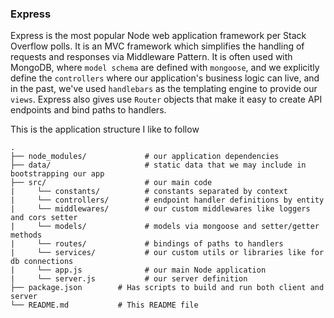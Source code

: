 ### Express

Express is the most popular Node web application framework per Stack Overflow polls.  It is an MVC framework which simplifies the handling of requests and responses via Middleware Pattern.  It is often used with MongoDB, where `model schema` are defined with `mongoose`, and we explicitly define the `controllers` where our application's business logic can live, and in the past, we've used `handlebars` as the templating engine to provide our `views`.  Express also gives use `Router` objects that make it easy to create API endpoints and bind paths to handlers.

This is the application structure I like to follow

```plaintext
.
├── node_modules/             # our application dependencies
├── data/                     # static data that we may include in bootstrapping our app
├── src/                      # our main code
|     └── constants/          # constants separated by context
|     └── controllers/        # endpoint handler definitions by entity  
|     └── middlewares/        # our custom middlewares like loggers and cors setter 
|     └── models/             # models via mongoose and setter/getter methods  
|     └── routes/             # bindings of paths to handlers  
|     └── services/           # our custom utils or libraries like for db connections
|     └── app.js              # our main Node application 
|     └── server.js           # our server definition
├── package.json        # Has scripts to build and run both client and server
└── README.md           # This README file
```



